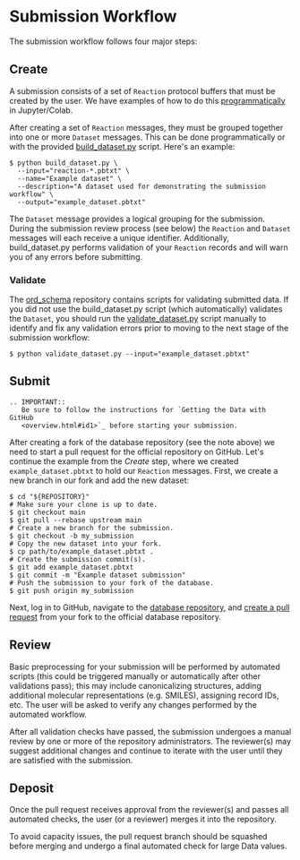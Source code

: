 # Submission Workflow

The submission workflow follows four major steps:

## Create

A submission consists of a set of `Reaction` protocol buffers that must be
created by the user. We have examples of how to do this
[programmatically](schema.html#jupyter-colab) in Jupyter/Colab.

After creating a set of `Reaction` messages, they must be grouped together into
one or more `Dataset` messages. This can be done programmatically or with the
provided
[build_dataset.py](https://github.com/Open-Reaction-Database/ord-schema/blob/main/ord_schema/scripts/build_dataset.py)
script. Here's an example:

```shell
$ python build_dataset.py \
  --input="reaction-*.pbtxt" \
  --name="Example dataset" \
  --description="A dataset used for demonstrating the submission workflow" \
  --output="example_dataset.pbtxt"
```

The `Dataset` message provides a logical grouping for the submission. During the
submission review process (see below) the `Reaction` and `Dataset` messages will
each receive a unique identifier. Additionally, build_dataset.py performs
validation of your `Reaction` records and will warn you of any errors before
submitting.

### Validate

The [ord_schema](https://github.com/Open-Reaction-Database/ord-schema)
repository contains scripts for validating submitted data. If you did not use
the build_dataset.py script (which automatically) validates the `Dataset`, you
should run the
[validate_dataset.py](https://github.com/Open-Reaction-Database/ord-schema/blob/main/ord_schema/scripts/validate_dataset.py)
script manually to identify and fix any validation errors prior to moving to the
next stage of the submission workflow:

```shell
$ python validate_dataset.py --input="example_dataset.pbtxt"
```

## Submit

```eval_rst
.. IMPORTANT::
   Be sure to follow the instructions for `Getting the Data with GitHub
   <overview.html#id1>`_ before starting your submission.
```

After creating a fork of the database repository (see the note above) we need to
start a pull request for the official repository on GitHub. Let's continue the
example from the _Create_ step, where we created `example_dataset.pbtxt` to hold
our `Reaction` messages. First, we create a new branch in our fork and add the
new dataset:

```shell
$ cd "${REPOSITORY}"
# Make sure your clone is up to date.
$ git checkout main
$ git pull --rebase upstream main
# Create a new branch for the submission.
$ git checkout -b my_submission
# Copy the new dataset into your fork.
$ cp path/to/example_dataset.pbtxt .
# Create the submission commit(s).
$ git add example_dataset.pbtxt
$ git commit -m "Example dataset submission"
# Push the submission to your fork of the database.
$ git push origin my_submission
```

Next, log in to GitHub, navigate to the [database
repository](https://github.com/Open-Reaction-Database/ord-submissions-test), and
[create a pull request](https://help.github.com/en/github/collaborating-with-issues-and-pull-requests/creating-a-pull-request-from-a-fork)
from your fork to the official database repository.

## Review

Basic preprocessing for your submission will be performed by automated scripts
(this could be triggered manually or automatically after other validations
pass); this may include canonicalizing structures, adding additional molecular
representations (e.g. SMILES), assigning record IDs, etc. The user will be asked
to verify any changes performed by the automated workflow.

After all validation checks have passed, the submission undergoes a manual
review by one or more of the repository administrators. The reviewer(s) may
suggest additional changes and continue to iterate with the user until they are
satisfied with the submission.

## Deposit  

Once the pull request receives approval from the reviewer(s) and passes all
automated checks, the user (or a reviewer) merges it into the repository.

To avoid capacity issues, the pull request branch should be squashed before
merging and undergo a final automated check for large Data values.
